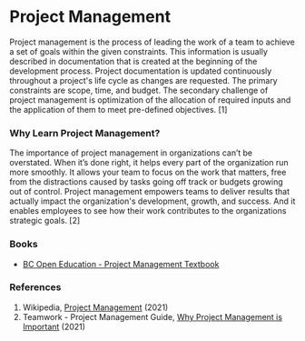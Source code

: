 # Project Management

Project management is the process of leading the work of a team to achieve a set of goals within the given constraints. This information is usually described in documentation that is created at the beginning of the development process. Project documentation is updated continuously throughout a project's life cycle as changes are requested. The primary constraints are scope, time, and budget. The secondary challenge of project management is optimization of the allocation of required inputs and the application of them to meet pre-defined objectives. \[1]

### Why Learn Project Management?

The importance of project management in organizations can’t be overstated. When it’s done right, it helps every part of the organization run more smoothly. It allows your team to focus on the work that matters, free from the distractions caused by tasks going off track or budgets growing out of control. Project management empowers teams to deliver results that actually impact the organization's development, growth, and success. And it enables employees to see how their work contributes to the organizations strategic goals. \[2]

### **Books**

* [BC Open Education - Project Management Textbook](https://opentextbc.ca/projectmanagement/)

### References

1. Wikipedia, [Project Management](https://en.wikipedia.org/wiki/Project\_management) (2021)
2. Teamwork - Project Management Guide, [Why Project Management is Important](https://www.teamwork.com/project-management-guide/why-is-project-management-important/) (2021)
